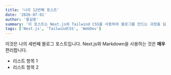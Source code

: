 ```yaml
---
title: '나의 12번째 포스트'
date: '2026-07-01'
author: '홍길동'
summary: '이 포스트는 Next.js와 Tailwind CSS를 사용하여 블로그를 만드는 과정을 담고 있습니다. 기본적인 설정부터 시작하여 동적 라우팅까지 다룹니다.'
tags: ['Next.js', 'TailwindCSS', 'WebDev']
---
```


이것은 나의 세번째 블로그 포스트입니다.
Next.js와 Markdown을 사용하는 것은 **매우** 편리합니다.

- 리스트 항목 1
- 리스트 항목 2